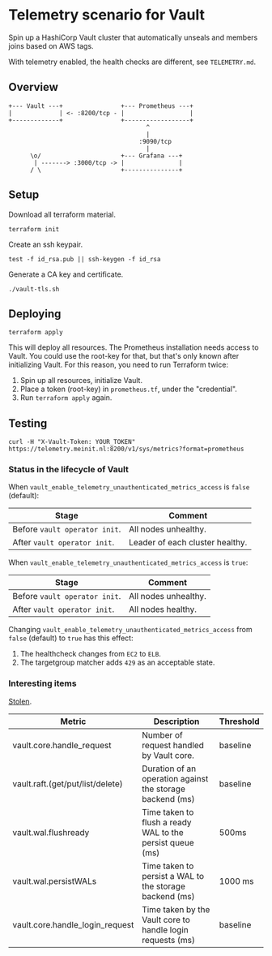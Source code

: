 # Telemetry scenario for Vault

Spin up a HashiCorp Vault cluster that automatically unseals and members joins based on AWS tags.

With telemetry enabled, the health checks are different, see `TELEMETRY.md`.

## Overview

```text
+--- Vault ---+                +--- Prometheus ---+
|             | <- :8200/tcp - |                  |
+-------------+                +------------------+
                                      ^
                                      |
                                    :9090/tcp
                                      |
      \o/                      +--- Grafana ---+
       | -------> :3000/tcp -> |               |
      / \                      +---------------+
```

## Setup

Download all terraform material.

```shell
terraform init
```

Create an ssh keypair.

```shell
test -f id_rsa.pub || ssh-keygen -f id_rsa
```

Generate a CA key and certificate.

```shell
./vault-tls.sh
```

## Deploying

```shell
terraform apply
```

This will deploy all resources. The Prometheus installation needs access to Vault. You could use the root-key for that, but that's only known after initializing Vault. For this reason, you need to run Terraform twice:

1. Spin up all resources, initialize Vault.
2. Place a token (root-key) in `prometheus.tf`, under the "credential".
3. Run `terraform apply` again.

## Testing

```shell
curl -H "X-Vault-Token: YOUR_TOKEN" https://telemetry.meinit.nl:8200/v1/sys/metrics?format=prometheus
```

### Status in the lifecycle of Vault

When `vault_enable_telemetry_unauthenticated_metrics_access` is `false` (default):

| Stage                         | Comment                                     |
|-------------------------------|---------------------------------------------|
| Before `vault operator init`. | All nodes unhealthy.                        |
| After `vault operator init`.  | Leader of each cluster healthy.             |

When `vault_enable_telemetry_unauthenticated_metrics_access` is `true`:

| Stage                         | Comment                                     |
|-------------------------------|---------------------------------------------|
| Before `vault operator init`. | All nodes unhealthy.                        |
| After `vault operator init`.  | All nodes healthy.                          |

Changing `vault_enable_telemetry_unauthenticated_metrics_access` from `false` (default) to `true` has this effect:

1. The healthcheck changes from `EC2` to `ELB`.
2. The targetgroup matcher adds `429` as an acceptable state.

### Interesting items

[Stolen](https://www.datadoghq.com/blog/monitor-vault-metrics-and-logs/).

| Metric                           | Description                                                | Threshold    |
|----------------------------------|------------------------------------------------------------|--------------|
| vault.core.handle_request        | Number of request handled by Vault core.                   | baseline     |
| vault.raft.(get/put/list/delete) | Duration of an operation against the storage backend (ms)  | baseline     |
| vault.wal.flushready             | Time taken to flush a ready WAL to the persist queue (ms)  | 500ms        |
| vault.wal.persistWALs            | Time taken to persist a WAL to the storage backend (ms)    | 1000 ms      |
| vault.core.handle_login_request  | Time taken by the Vault core to handle login requests (ms) | baseline     |
